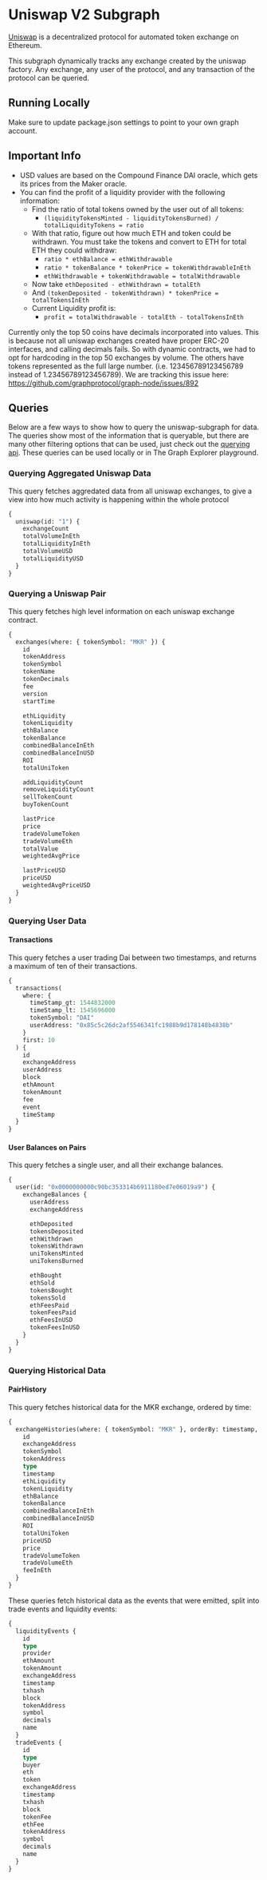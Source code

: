 # Uniswap V2 Subgraph

[Uniswap](https://uniswap.org/) is a decentralized protocol for automated token exchange on Ethereum.

This subgraph dynamically tracks any exchange created by the uniswap factory. Any exchange, any user of the protocol, and any transaction of the protocol can be queried.

## Running Locally

Make sure to update package.json settings to point to your own graph account.

## Important Info

- USD values are based on the Compound Finance DAI oracle, which gets its prices from the Maker oracle.
- You can find the profit of a liquidity provider with the following information:
  - Find the ratio of total tokens owned by the user out of all tokens:
    - `(liquidityTokensMinted - liquidityTokensBurned) / totalLiquidityTokens = ratio`
  - With that ratio, figure out how much ETH and token could be withdrawn. You must take the tokens and convert to ETH for total ETH they could withdraw:
    - `ratio * ethBalance = ethWithdrawable`
    - `ratio * tokenBalance * tokenPrice = tokenWithdrawableInEth`
    - `ethWithdrawable + tokenWithdrawable = totalWithdrawable`
  - Now take `ethDeposited - ethWithdrawn = totalEth`
  - And `(tokenDeposited - tokenWithdrawn) * tokenPrice = totalTokensInEth`
  - Current Liquidity profit is:
    - `profit = totalWithdrawable - totalEth - totalTokensInEth`

Currently only the top 50 coins have decimals incorporated into values. This is because not all uniswap exchanges created have proper ERC-20 interfaces, and calling decimals fails. So with dynamic contracts, we had to opt for hardcoding in the top 50 exchanges by volume. The others have tokens represented as the full large number. (i.e. 123456789123456789 instead of 1.23456789123456789). We are tracking this issue here: https://github.com/graphprotocol/graph-node/issues/892

## Queries

Below are a few ways to show how to query the uniswap-subgraph for data. The queries show most of the information that is queryable, but there are many other filtering options that can be used, just check out the [querying api](https://thegraph.com/docs/graphql-api). These queries can be used locally or in The Graph Explorer playground.

### Querying Aggregated Uniswap Data

This query fetches aggredated data from all uniswap exchanges, to give a view into how much activity is happening within the whole protocol

```graphql
{
  uniswap(id: "1") {
    exchangeCount
    totalVolumeInEth
    totalLiquidityInEth
    totalVolumeUSD
    totalLiquidityUSD
  }
}
```

### Querying a Uniswap Pair

This query fetches high level information on each uniswap exchange contract.

```graphql
{
  exchanges(where: { tokenSymbol: "MKR" }) {
    id
    tokenAddress
    tokenSymbol
    tokenName
    tokenDecimals
    fee
    version
    startTime

    ethLiquidity
    tokenLiquidity
    ethBalance
    tokenBalance
    combinedBalanceInEth
    combinedBalanceInUSD
    ROI
    totalUniToken

    addLiquidityCount
    removeLiquidityCount
    sellTokenCount
    buyTokenCount

    lastPrice
    price
    tradeVolumeToken
    tradeVolumeEth
    totalValue
    weightedAvgPrice

    lastPriceUSD
    priceUSD
    weightedAvgPriceUSD
  }
}
```

### Querying User Data

#### Transactions

This query fetches a user trading Dai between two timestamps, and returns a maximum of ten of their transactions.

```graphql
{
  transactions(
    where: {
      timeStamp_gt: 1544832000
      timeStamp_lt: 1545696000
      tokenSymbol: "DAI"
      userAddress: "0x85c5c26dc2af5546341fc1988b9d178148b4838b"
    }
    first: 10
  ) {
    id
    exchangeAddress
    userAddress
    block
    ethAmount
    tokenAmount
    fee
    event
    timeStamp
  }
}
```

#### User Balances on Pairs

This query fetches a single user, and all their exchange balances.

```graphql
{
  user(id: "0x0000000000c90bc353314b6911180ed7e06019a9") {
    exchangeBalances {
      userAddress
      exchangeAddress

      ethDeposited
      tokensDeposited
      ethWithdrawn
      tokensWithdrawn
      uniTokensMinted
      uniTokensBurned

      ethBought
      ethSold
      tokensBought
      tokensSold
      ethFeesPaid
      tokenFeesPaid
      ethFeesInUSD
      tokenFeesInUSD
    }
  }
}
```

### Querying Historical Data

#### PairHistory

This query fetches historical data for the MKR exchange, ordered by time:

```graphql
{
  exchangeHistories(where: { tokenSymbol: "MKR" }, orderBy: timestamp, orderDirection: desc) {
    id
    exchangeAddress
    tokenSymbol
    tokenAddress
    type
    timestamp
    ethLiquidity
    tokenLiquidity
    ethBalance
    tokenBalance
    combinedBalanceInEth
    combinedBalanceInUSD
    ROI
    totalUniToken
    priceUSD
    price
    tradeVolumeToken
    tradeVolumeEth
    feeInEth
  }
}
```

These queries fetch historical data as the events that were emitted, split into trade events and liquidity events:

```graphql
{
  liquidityEvents {
    id
    type
    provider
    ethAmount
    tokenAmount
    exchangeAddress
    timestamp
    txhash
    block
    tokenAddress
    symbol
    decimals
    name
  }
  tradeEvents {
    id
    type
    buyer
    eth
    token
    exchangeAddress
    timestamp
    txhash
    block
    tokenFee
    ethFee
    tokenAddress
    symbol
    decimals
    name
  }
}
```
